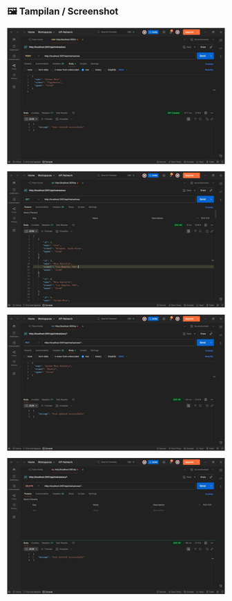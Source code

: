 ## 🖼️ Tampilan / Screenshot

![Post](./images/postPrak3.jpg)

![Get](./images/getPrak3.jpg)

![Put](./images/putPrak3.jpg)

![Delete](./images/deletePrak3.jpg)
